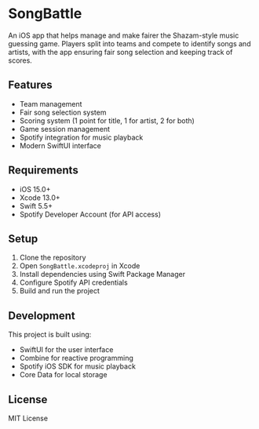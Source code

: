 # SongBattle

An iOS app that helps manage and make fairer the Shazam-style music guessing game. Players split into teams and compete to identify songs and artists, with the app ensuring fair song selection and keeping track of scores.

## Features

- Team management
- Fair song selection system
- Scoring system (1 point for title, 1 for artist, 2 for both)
- Game session management
- Spotify integration for music playback
- Modern SwiftUI interface

## Requirements

- iOS 15.0+
- Xcode 13.0+
- Swift 5.5+
- Spotify Developer Account (for API access)

## Setup

1. Clone the repository
2. Open `SongBattle.xcodeproj` in Xcode
3. Install dependencies using Swift Package Manager
4. Configure Spotify API credentials
5. Build and run the project

## Development

This project is built using:
- SwiftUI for the user interface
- Combine for reactive programming
- Spotify iOS SDK for music playback
- Core Data for local storage

## License

MIT License 